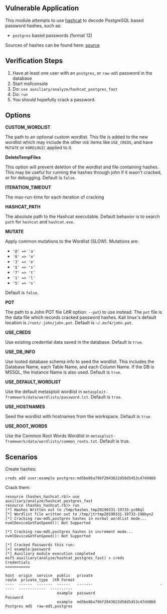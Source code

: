 ## Vulnerable Application

  This module attempts to use [hashcat](https://hashcat.net/hashcat/) to decode PostgreSQL
  based password hashes, such as:

  * `postgres` based passwords (format 12)

  Sources of hashes can be found here:
  [source](https://hashcat.net/wiki/doku.php?id=example_hashes)

## Verification Steps

  1. Have at least one user with an `postgres`, or `raw-md5` password in the database
  2. Start msfconsole
  3. Do: ```use auxiliary/analyze/hashcat_postgres_fast```
  4. Do: ```run```
  5. You should hopefully crack a password.

## Options

   **CUSTOM_WORDLIST**

   The path to an optional custom wordlist.  This file is added to the new wordlist which may include the other
   `USE` items like `USE_CREDS`, and have `MUTATE` or `KORELOGIC` applied to it.

   **DeleteTempFiles**

   This option will prevent deletion of the wordlist and file containing hashes.  This may be useful for
   running the hashes through john if it wasn't cracked, or for debugging. Default is `false`.

   **ITERATION_TIMEOUT**

   The max-run-time for each iteration of cracking

   **HASHCAT_PATH**

   The absolute path to the Hashcat executable.  Default behavior is to search `path` for
   `hashcat` and `hashcat.exe`.

   **MUTATE**

   Apply common mutations to the Wordlist (SLOW).  Mutations are:

   * `'@' => 'a'`
   * `'0' => 'o'`
   * `'3' => 'e'`
   * `'$' => 's'`
   * `'7' => 't'`
   * `'1' => 'l'`
   * `'5' => 's'`

   Default is `false`.

   **POT**

   The path to a John POT file (JtR option: `--pot`) to use instead.  The `pot` file is the data file which
   records cracked password hashes.  Kali linux's default location is `/root/.john/john.pot`.
   Default is `~/.msf4/john.pot`.

   **USE_CREDS**

   Use existing credential data saved in the database.  Default is `true`.

   **USE_DB_INFO**

   Use looted database schema info to seed the wordlist.  This includes the Database Name, each Table Name,
   and each Column Name.  If the DB is MSSQL, the Instance Name is also used.  Default is `true`.

   **USE_DEFAULT_WORDLIST**

   Use the default metasploit wordlist in `metasploit-framework/data/wordlists/password.lst`.  Default is
   `true`.

   **USE_HOSTNAMES**

   Seed the wordlist with hostnames from the workspace.  Default is `true`.

   **USE_ROOT_WORDS**

   Use the Common Root Words Wordlist in `metasploit-framework/data/wordlists/common_roots.txt`.  Default
   is true.

## Scenarios

Create hashes:

```
creds add user:example postgres:md5be86a79bf2043622d58d5453c47d4860
```

Crack them:

```
resource (hashes_hashcat.rb)> use auxiliary/analyze/hashcat_postgres_fast
resource (hashes_hashcat.rb)> run
[*] Hashes Written out to /tmp/hashes_tmp20190331-19733-yc08ql
[*] Wordlist file written out to /tmp/jtrtmp20190331-19733-196byn2
[*] Cracking raw-md5,postgres hashes in normal wordlist mode...
nvmlDeviceGetFanSpeed(): Not Supported

[*] Cracking raw-md5,postgres hashes in increment mode...
nvmlDeviceGetFanSpeed(): Not Supported

[*] Cracked Passwords this run:
[+] example:password
[*] Auxiliary module execution completed
msf5 auxiliary(analyze/hashcat_postgres_fast) > creds
Credentials
===========

host  origin  service  public   private                              realm  private_type  JtR Format
----  ------  -------  ------   -------                              -----  ------------  ----------
                       example  password                                    Password      
                       example  md5be86a79bf2043622d58d5453c47d4860         Postgres md5  raw-md5,postgres
```
